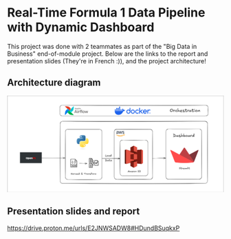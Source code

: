 # Real-Time Formula 1 Data Pipeline with Dynamic Dashboard

This project was done with 2 teammates as part of the "Big Data in Business" end-of-module project.
Below are the links to the report and presentation slides (They're in French :)),  and the project architecture!

## Architecture diagram
![Architecture](architecture.png)

## Presentation slides and report
https://drive.proton.me/urls/E2JNWSADW8#HDundBSuqkxP

